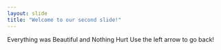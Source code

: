 ```yaml
---
layout: slide
title: "Welcome to our second slide!"
---
```

Everything was Beautiful and Nothing Hurt
Use the left arrow to go back!
